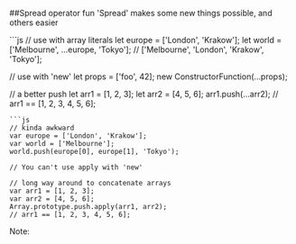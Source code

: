 ##Spread operator fun
'Spread' makes some new things possible, and others easier
<!-- .element: class="small" -->

<div class="split-container">
```js
// use with array literals
let europe = ['London', 'Krakow'];
let world = ['Melbourne', ...europe, 'Tokyo'];
// ['Melbourne', 'London', 'Krakow', 'Tokyo'];

// use with 'new'
let props = ['foo', 42];
new ConstructorFunction(...props);

// a better push
let arr1 = [1, 2, 3];
let arr2 = [4, 5, 6];
arr1.push(...arr2);
// arr1 == [1, 2, 3, 4, 5, 6];
```
```js
// kinda awkward
var europe = ['London', 'Krakow'];
var world = ['Melbourne'];
world.push(europe[0], europe[1], 'Tokyo');

// You can't use apply with 'new'

// long way around to concatenate arrays
var arr1 = [1, 2, 3];
var arr2 = [4, 5, 6];
Array.prototype.push.apply(arr1, arr2);
// arr1 == [1, 2, 3, 4, 5, 6];
```

Note:
